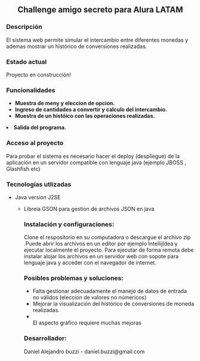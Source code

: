 <h2 align="center"> <b>Challenge amigo secreto para Alura LATAM</b> </h2>

<h3> Descripción </h3>
El sistema web permite simular el intercambio entre diferentes monedas y ademas mostrar un histórico de conversiones realizadas.

<h3> Estado actual </h3>
Proyecto en construcción! 


<h3> Funcionalidades </h3>
<ul><li><b>Muestra de meny y eleccion de opcion.</b>  </li>
<li><b>Ingreso de cantidades a convertir y calculo del  intercambio.</b> </li>
<li><b>Muestra de un históico con las operaciones realizadas.</b> </li></ul>
<li><b>Salida del programa.</b> </li></ul>

<h3> Acceso al proyecto </h3>
Para probar el sistema es necesario hacer el deploy (despliegue) de la aplicación en un servidor compatible con lenguaje java (ejemplo JBOSS , Glashfish etc)

<h3> Tecnologías utlizadas </h3>
<ul><li>Java version J2SE </li>
<ul><li>Libreia GSON para gestion de archivos JSON  en java </li>


<h3> Instalación y configuraciones: </h3>
Clone el respositorio en su computadora o descargue el archivo zip .Puede abrir los archivos en un editor por ejemplo IntellijIdea y ejecutar localmente el proyecto.
Para ejecutar de forma remota debe instalar alojar los archivos en  un servidor web con sopote para lenguaje java y  acceder con el navegador de internet.

<h3> Posibles problemas y soluciones: </h3>
<ul><li>Falta gestionar adecuadamente el manejo de datos de entrada no válidos (eleccion de valores no númericos) </li>
<li>Mejorar la visualización del histórico de conversiones de moneda realizadas. </li>
<li></li>El aspecto gráfico requiere muchas mejoras</ul>




<h3> Desarrollador: </h3>
Daniel Alejandro buzzi  - daniel.buzzi@gmail.com

